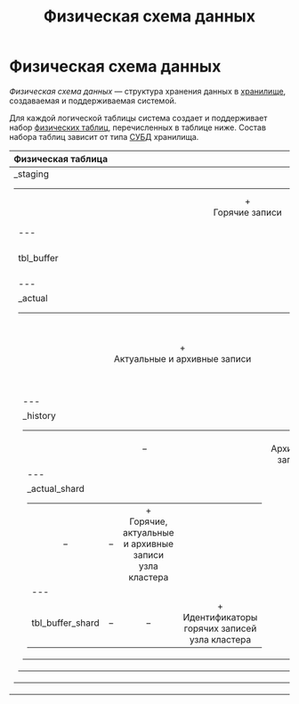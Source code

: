 ﻿---
layout: default
title: Физическая схема данных
nav_order: 9
parent: Основные понятия
grand_parent: Обзор понятий, компонентов и связей
has_children: false
has_toc: false
---

Физическая схема данных
=======================

_Физическая схема данных_ — структура хранения данных в 
[хранилище](../Хранилище_данных/Хранилище_данных.md), создаваемая и поддерживаемая системой.

Для каждой логической таблицы система создает и поддерживает набор 
[физических таблиц](../Физическая_таблица/Физическая_таблица.md), перечисленных в таблице ниже. 
Состав набора таблиц зависит от типа [СУБД](../../../Введение/Поддерживаемые_СУБД_хранилища/Поддерживаемые_СУБД_хранилища.md) 
хранилища.

| Физическая таблица | ADB | ADG | ADQM
|:-|:-:|:-:|:-:
| <table>_staging | +<br>Горячие записи | +<br>Горячие записи | −
|---
| tbl_buffer | − | − | +<br>Идентификаторы горячих записей
|---
| <table>_actual | +<br>Актуальные и архивные записи | +<br>Актуальные записи | +<br>Горячие, актуальные и архивные записи **всех** узлов кластера
|---
| <table>_history | − | +<br>Архивные записи | −
|---
| <table>_actual_shard | − | − | +<br>Горячие, актуальные и архивные записи узла кластера
|---
| tbl_buffer_shard | − | − | +<br>Идентификаторы горячих записей узла кластера